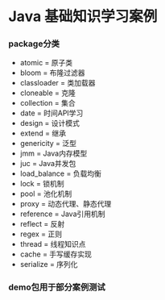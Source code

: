 # Java 基础知识学习案例

### package分类

* atomic = 原子类
* bloom = 布隆过滤器
* classloader = 类加载器
* cloneable = 克隆
* collection = 集合
* date = 时间API学习
* design = 设计模式
* extend = 继承
* genericity = 泛型
* jmm = Java内存模型
* juc = Java并发包
* load_balance = 负载均衡
* lock = 锁机制
* pool = 池化机制
* proxy = 动态代理、静态代理
* reference = Java引用机制
* reflect = 反射
* regex = 正则
* thread = 线程知识点
* cache = 手写缓存实现
* serialize = 序列化

### demo包用于部分案例测试
